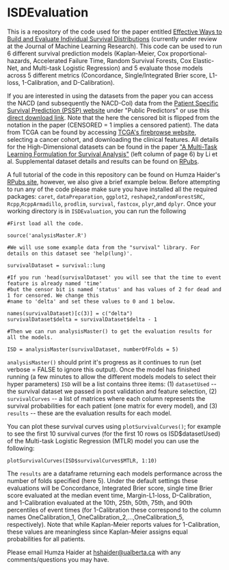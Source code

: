 # ISDEvaluation
This is a repository of the code used for the paper entitled [Effective Ways to Build and Evaluate Individual
Survival Distributions](https://arxiv.org/abs/1811.11347) (currently under review at the Journal of Machine Learning Research). This code can be used to run 6 different survival prediction models (Kaplan-Meier, Cox proportional-hazards, Accelerated Failure Time, Random Survival Forests, Cox Elastic-Net, and Multi-task Logistic Regression) and 5 evaluate those models across 5 different metrics (Concordance, Single/Integrated Brier score, L1-loss, 1-Calibration, and D-Calibration).


If you are interested in using the datasets from the paper you can access the NACD (and subsequently the NACD-Col) data from the [Patient Specific Survival Prediction (PSSP) website](http://pssp.srv.ualberta.ca) under "Public Predictors" or use this [direct download link](http://pssp.srv.ualberta.ca/system/predictors/datasets/000/000/032/original/All_Data_updated_may2011_CLEANED.csv?1350302245). Note that the here the censored bit is flipped from the notation in the paper (CENSORED = 1 implies a censored patient). The data from TCGA can be found by accessing [TCGA's firebrowse website](http://firebrowse.org/), selecting a cancer cohort, and downloading the clinical features. All details for the High-Dimensional datasets can be found in the paper ["A Multi-Task Learning Formulation for Survival Analysis"](http://dmkd.cs.vt.edu/papers/KDD16.pdf) (left column of page 6) by Li et al. Supplemental dataset details and results can be found on [RPubs](http://rpubs.com/haiderstats/ISDEvaluationSupplement).


A full tutorial of the code in this repository can be found on Humza Haider's [RPubs site](http://rpubs.com/haiderstats/ISDEvaluation), however, we also give a brief example below. Before attempting to run any of the code please make sure you have installed all the required packages: `caret`, `dataPreparation`, `ggplot2`, `reshape2`,`randomForestSRC`, `Rcpp`,`RcppArmadillo`, `prodlim`, `survival`, `fastcox`, `plyr`,and `dplyr`. Once your working directory is in `ISDEvaluation`, you can run the following

```
#First load all the code.

source('analysisMaster.R')

#We will use some example data from the "survival" library. For details on this dataset see 'help(lung)'.

survivalDataset = survival::lung

#If you run 'head(survivalDataset' you will see that the time to event feature is already named 'time'
#but the censor bit is named 'status' and has values of 2 for dead and 1 for censored. We change this
#name to 'delta' and set these values to 0 and 1 below.

names(survivalDataset)[c(3)] = c("delta")
survivalDataset$delta = survivalDataset$delta - 1

#Then we can run analysisMaster() to get the evaluation results for all the models.

ISD = analysisMaster(survivalDataset, numberOfFolds = 5)
```

`analysisMaster()` should print it's progress as it continues to run (set verbose = FALSE to ignore this output). Once the model has finished running (a few minutes to allow the different models models to select their hyper parameters) `ISD` will be a list contains three items: (1) `datasetUsed` -- the survival dataset we passed in post validation and feature selection, (2) `survivalCurves` -- a list of matrices where each column represents the survival probabilities for each patient (one matrix for every model), and (3) `results` -- these are the evaluation results for each model. 



You can plot these survival curves using `plotSurvivalCurves()`; for example to see the first 10 survival curves (for the first 10 rows os ISD$datasetUsed) of the Multi-task Logistic Regression (MTLR) model you can use the following:
```
plotSurvivalCurves(ISD$survivalCurves$MTLR, 1:10)
```

The `results` are a dataframe returning each models performance across the number of folds specified (here 5). Under the default settings these evaluations will be Concordance, Integrated Brier score, single time Brier score evaluated at the median event time, Margin-L1-loss, D-Calibration, and 1-Calibration evaluated at the 10th, 25th, 50th, 75th, and 90th percentiles of event times (for 1-Calibration these correspond to the column names OneCalibration_1, OneCalibration_2,...,OneCalibration_5, respectively). Note that while Kaplan-Meier reports values for 1-Calibration, these values are meaningless since Kaplan-Meier assigns equal probabilities for all patients.

Please email Humza Haider at hshaider@ualberta.ca with any comments/questions you may have.
